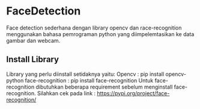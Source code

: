 # FaceDetection
Face detection sederhana dengan library opencv dan race-recognition menggunakan bahasa pemrograman python yang diimpelemtasikan ke data gambar dan webcam.
## Install Library
Library yang perlu diinstall setidaknya yaitu:
Opencv : pip install opencv-python
face-recognition : pip install face-recognition
Untuk face-recognition dibutuhkan beberapa requirement sebelum menginstall face-recognition. Silahkan cek pada link : https://pypi.org/project/face-recognition/
